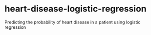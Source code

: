 # heart-disease-logistic-regression
Predicting the probability of heart disease in a patient using logistic regression
